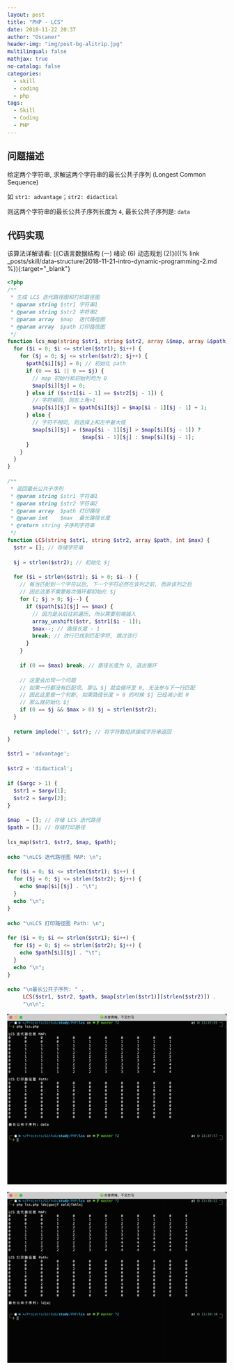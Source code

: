 ```yaml
---
layout: post
title: "PHP - LCS"
date: 2018-11-22 20:37
author: "Oscaner"
header-img: "img/post-bg-alitrip.jpg"
multilingual: false
mathjax: true
no-catalog: false
categories:
  - skill
  - coding
  - php
tags:
  - Skill
  - Coding
  - PHP
---
```


## 问题描述

给定两个字符串, 求解这两个字符串的最长公共子序列 (Longest Common Sequence)

如 `str1: advantage`；`str2: didactical`

则这两个字符串的最长公共子序列长度为 `4`, 最长公共子序列是: `data`

## 代码实现

该算法详解请看: [《C语言数据结构 (一) 绪论 (6) 动态规划 (2)》]({% link _posts/skill/data-structure/2018-11-21-intro-dynamic-programming-2.md %}){:target="_blank"}

```php
<?php
/**
 * 生成 LCS 迭代路径图和打印路径图
 * @param string $str1 字符串1
 * @param string $str2 字符串2
 * @param array  $map  迭代路径图
 * @param array  $path 打印路径图
 */
function lcs_map(string $str1, string $str2, array &$map, array &$path) {
  for ($i = 0; $i <= strlen($str1); $i++) {
    for ($j = 0; $j <= strlen($str2); $j++) {
      $path[$i][$j] = 0; // 初始化 path
      if (0 == $i || 0 == $j) {
        // map 初始行和初始列均为 0
        $map[$i][$j] = 0;
      } else if ($str1[$i - 1] == $str2[$j - 1]) {
        // 字符相同, 则左上角+1
        $map[$i][$j] = $path[$i][$j] = $map[$i - 1][$j - 1] + 1;
      } else {
        // 字符不相同, 则选择上和左中最大值
        $map[$i][$j] = ($map[$i - 1][$j] > $map[$i][$j - 1]) ?
                        $map[$i - 1][$j] : $map[$i][$j - 1];
      }
    }
  }
}

/**
 * 返回最长公共子序列
 * @param string $str1 字符串1
 * @param string $str2 字符串2
 * @param array  $path 打印路径
 * @param int    $max  最长路径长度
 * @return string 子序列字符串
 */
function LCS(string $str1, string $str2, array $path, int $max) {
  $str = []; // 存储字符串

  $j = strlen($str2); // 初始化 $j

  for ($i = strlen($str1); $i > 0; $i--) {
    // 每当匹配到一个字符以后, 下一个字符必然在该列之前, 而非该列之后
    // 因此这里不需要每次循环都初始化 $j
    for (; $j > 0; $j--) {
      if ($path[$i][$j] == $max) {
        // 因为是从后往前遍历, 所以需要前端插入
        array_unshift($str, $str1[$i - 1]);
        $max--; // 路径长度 - 1
        break; // 改行已找到匹配字符, 跳过该行
      }
    }

    if (0 == $max) break; // 路径长度为 0, 退出循环

    // 这里会出现一个问题
    // 如果一行都没有匹配项, 那么 $j 就会循环至 0, 无法参与下一行匹配
    // 因此这里做一个判断, 如果路径长度 > 0 的时候 $j 已经减小到 0
    // 那么就初始化 $j
    if (0 == $j && $max > 0) $j = strlen($str2);
  }

  return implode('', $str); // 将字符数组拼接成字符串返回
}

$str1 = 'advantage';

$str2 = 'didactical';

if ($argc > 1) {
  $str1 = $argv[1];
  $str2 = $argv[2];
}

$map  = []; // 存储 LCS 迭代路径
$path = []; // 存储打印路径

lcs_map($str1, $str2, $map, $path);

echo "\nLCS 迭代路径图 MAP: \n";

for ($i = 0; $i <= strlen($str1); $i++) {
  for ($j = 0; $j <= strlen($str2); $j++) {
    echo $map[$i][$j] . "\t";
  }
  echo "\n";
}

echo "\nLCS 打印路径图 Path: \n";

for ($i = 0; $i <= strlen($str1); $i++) {
  for ($j = 0; $j <= strlen($str2); $j++) {
    echo $path[$i][$j] . "\t";
  }
  echo "\n";
}

echo "\n最长公共子序列: " .
     LCS($str1, $str2, $path, $map[strlen($str1)][strlen($str2)]) .
     "\n\n";
```

![1.png](/img/in-post/skill/coding/post-php-lcs/1.png)

![2.png](/img/in-post/skill/coding/post-php-lcs/2.png)

